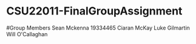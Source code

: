 # CSU22011-FinalGroupAssignment

#Group Members
Sean Mckenna 19334465
Ciaran McKay
Luke Gilmartin
Will O'Callaghan
